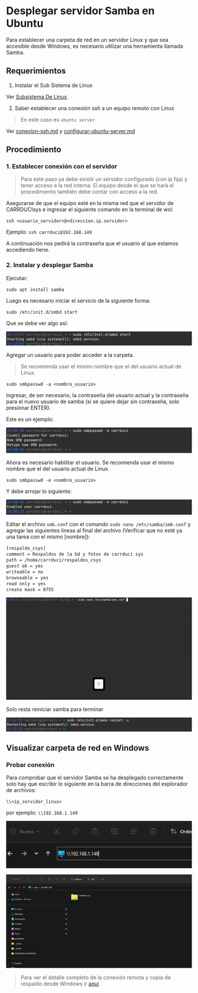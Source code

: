 # Desplegar servidor Samba en Ubuntu

Para establecer una carpeta de red en un servidor Linux y que sea accesible desde 
Windows, es necesario utilizar una herramienta llamada Samba.

## Requerimientos

1. Instalar el Sub Sistema  de Linux

Ver [Subsistema De Linux](https://learn.microsoft.com/es-es/windows/wsl/install).

2.  Saber establecer una conexión ssh a un equipo remoto con Linux

  >En este caso es `ubuntu server`

Ver [conexion-ssh.md](../ubuntu-server/conexion-ssh.md) y [configurar-ubuntu-server.md](../ubuntu-server/configurar-ubuntu-server.md)
## Procedimiento

### 1. Establecer conexión con el servidor
> Para este paso ya debe existir un servidor configurado (con ip fija) y tener acceso a la red 
> interna. El equipo desde el que se hará el procedimiento también debe contar con acceso a la
> red.

Asegurarse de que el equipo esté en la misma red que el servidor de CARRDUCIsys e ingresar el 
siguiente comando en la terminal de wsl:

```
ssh <usuario_servidor>@<direccion.ip.servidor>
```

Ejemplo: `ssh carrduci@192.168.149`

A continuación nos pedirá la contraseña que el usuario al que estamos accediendo tiene.
### 2. Instalar y desplegar Samba

Ejecutar:

```
sudo apt install samba
```

Luego es necesario iniciar el servicio de la siguiente forma:
```
sudo /etc/init.d/smbd start
```

Que se debe ver algo así:

![](../assets/imagenes/arranque_servicio_samba.png)

Agregar un usuario para poder acceder a la carpeta. 

> Se recomienda usar el mismo nombre que el del usuario actual de Linux.

```
sudo smbpasswd -a <nombre_usuario>
```

Ingresar, de ser necesario, la contraseña del usuario actual y la contraseña para
el nuevo usuario de samba (si se quiere dejar sin contraseña, solo presionar ENTER).

Este es un ejemplo:

![](../assets/imagenes/creacion_usuario_samba.png)

Ahora es necesario habilitar el usuario. Se recomienda usar el mismo nombre que el del 
usuario actual de Linux.

```
sudo smbpasswd -e <nombre_usuario>
```

Y debe arrojar lo siguiente:

![](../assets/imagenes/activacion_usuario_samba.png)

Editar el archivo `smb.conf` con el comando `sudo nano /etc/samba/smb.conf` y agregar
las siguientes líneas al final del archivo (Verificar que no esté ya una tarea con el
mismo [nombre]):

```
[respaldo_csys]
comment = Respaldos de la bd y fotos de carrduci sys
path = /home/carrduci/respaldos_csys
guest ok = yes
writeable = no
browseable = yes
read only = yes
create mask = 0755
```

![](../assets/gifs/desplegar_servidor_samba.gif)

Solo resta reiniciar samba para terminar

![](../assets/imagenes/reinicio_samba_final.png)
## Visualizar carpeta de red en Windows

### Probar conexión

Para comprobar que el servidor Samba se ha desplegado correctamente solo hay que escribir
lo siguiente en la barra de direcciones del explorador de archivos:

```
\\<ip_servidor_linux>
```
por ejemplo: `\\192.168.1.149`

![](../assets/imagenes/direccion_servidor_samba_ejemplo.png)

![](../assets/imagenes/coneccion_a_samba_desde_windows_prueba.png)

> Para ver el detalle completo de la conexión remota y copia de respaldo desde Windows
> ir [aquí](../windows/establecer-copia-automatica-de-respaldos.md)